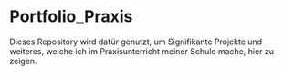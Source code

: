 # Portfolio_Praxis

Dieses Repository wird dafür genutzt, um Signifikante Projekte und weiteres, welche ich im Praxisunterricht meiner Schule mache, hier zu zeigen.
